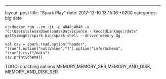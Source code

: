 ---
layout: post
title:  "Spark Play"
date:   2017-12-10 13:15:16 +0200
categories: big data

```
c:>docker run --rm -it -p 4040:4040 -v "C:\Users\alexa\Downloads\DataScience - RecordLinkage:/data"  gettyimages/spark bin/spark-shell --driver-memory 3g
```
```
val csv = spark.read.option("header", "true").option("nullValue","?").option("inferSchema", "true").csv("/data")
csv.printSchema()
```

TODO: chaching options MEMORY,MEMORY_SER,MEMORY_AND_DISK, MEMORY_AND_DISK_SER



